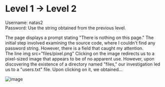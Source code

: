 # Level 1 -> Level 2 <br>
Username: natas2 <br>
Password: Use the string obtained from the previous level. <br>

The page displays a prompt stating "There is nothing on this page." The initial step involved examining the source code, where I couldn't find any password string. However, there is a field that caught my attention.
<br>
The line img src="files/pixel.png"
Clicking on the image redirects us to a pixel-sized image that appears to be of no apparent use. However, upon discovering the existence of a directory named "files," our investigation led us to a "users.txt" file. Upon clicking on it, we obtained...

![image](https://github.com/MHKace/Walkthroughs/assets/157091170/ce0b41a2-b533-462d-9edb-62ac229edcd6)
